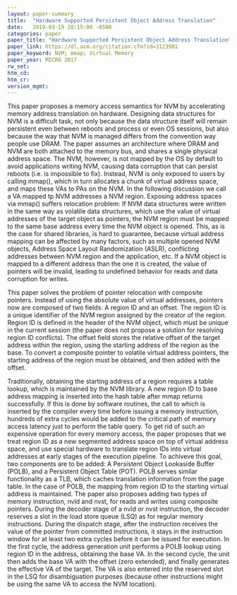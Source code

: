 ```yaml
---
layout: paper-summary
title:  "Hardware Supported Persistent Object Address Translation"
date:   2019-03-19 20:15:00 -0500
categories: paper
paper_title: "Hardware Supported Persistent Object Address Translation"
paper_link: https://dl.acm.org/citation.cfm?id=3123981
paper_keyword: NVM; mmap; Virtual Memory
paper_year: MICRO 2017
rw_set: 
htm_cd: 
htm_cr: 
version_mgmt: 
---
```


This paper proposes a memory access semantics for NVM by accelerating memory address translation on hardware. Designing
data structures for NVM is a difficult task, not only because the data structure itself will remain persistent even between 
reboots and process or even OS sessions, but also because the way that NVM is managed differs from the convention way
people use DRAM. The paper assumes an architecture where DRAM and NVM are both attached to the memory bus, and shares 
a single physical address space. The NVM, however, is not mapped by the OS by default to avoid applications writing 
NVM, causing data corruption that can persist reboots (i.e. is impossible to fix). Instead, NVM is only exposed to users
by calling mmap(), which in turn allocates a chunk of virtual address space, and maps these VAs to PAs on the NVM. In the 
following discussion we call a VA mapped tp NVM addresses a NVM region. Exposing address spaces via mmap() suffers relocation
problem: If NVM data structures were written in the same way as volatile data structures, which use the value of virtual 
addresses of the target object as pointers, the NVM region must be mapped to the same base address every time the NVM object
is opened. This, as is the case for shared libraries, is hard to guarantee, because virtual address mapping can be affected
by many factors, such as multiple opened NVM objects, Address Space Layout Randomization (ASLR), conflicting addresses between
NVM region and the application, etc. If a NVM object is mapped to a different address than the one it is created, the 
value of pointers will be invalid, leading to undefined behavior for reads and data corruption for writes. 

This paper solves the problem of pointer relocation with composite pointers. Instead of using the absolute value of virtual 
addresses, pointers now are composed of two fields: A region ID and an offset. The region ID is a unique identifier of the 
NVM region assigned by the creator of the region. Region ID is defined in the header of the NVM object, which must be 
unique in the current session (the paper does not propose a solution for resolving region ID conflicts). The offset field 
stores the relative offset of the target address within the region, using the starting address of the region as the base. 
To convert a composite pointer to volatile virtual address pointers, the starting address of the region must be obtained, and
then added with the offset. 

Traditionally, obtaining the starting address of a region requires a table lookup, which is maintained by the NVM library.
A new region ID to base address mapping is inserted into the hash table after mmap returns successfully. If this is done 
by software routines, the call to which is inserted by the compiler every time before issuing a memory instruction, hundreds 
of extra cycles would be added to the critical path of memory access latency just to perform the table query. To get rid 
of such an expensive operation for every memory access, the paper proposes that we treat region ID as a new segmented address
space on top of virtual address space, and use special hardware to translate region IDs into virtual addresses at early stages 
of the execution pipeline. To achiveve this goal, two components are to be added: A Persistent Object Lookaside Buffer (POLB),
and a Persistent Object Table (POT). POLB serves similar functionality as a TLB, which caches translation information
from the page table. In the case of POLB, the mapping from region ID to the starting virtual address is maintained. The paper
also proposes adding two types of memory instruction, nvld and nvst, for reads and writes using composite pointers.
During the decoder stage of a nvld or nvst instruction, the decoder reserves a slot in the load store queue (LSQ) as for 
regular memory instructions. During the dispatch stage, after the instruction receives the value of the pointer from committed
instructions, it stays in the instruction window for at least two extra cycles before it can be issued for execution. In the 
first cycle, the address generation unit performs a POLB lookup using region ID in the address, obtaining the base VA.
In the second cycle, the unit then adds the base VA with the offset (zero extended), and finally generates the effective VA 
of the target. The VA is also entered into the reserved slot in the LSQ for disambiguation purposes (because other instructions
might be using the same VA to access the NVM location).
